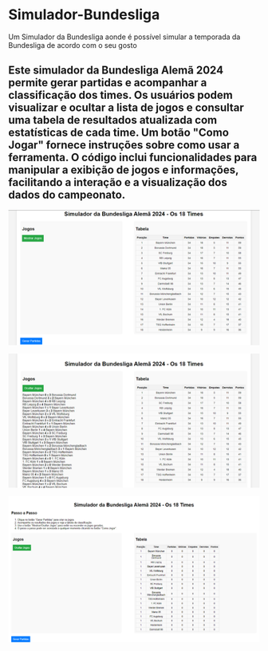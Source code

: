 # Simulador-Bundesliga
Um Simulador da Bundesliga aonde é possível simular a temporada da Bundesliga de acordo com o seu gosto 


<h2>Este simulador da Bundesliga Alemã 2024 permite gerar partidas e acompanhar a classificação dos times. Os usuários podem visualizar e    ocultar a lista de jogos e consultar uma tabela de resultados atualizada com estatísticas de cada time. Um botão "Como Jogar" fornece   instruções sobre como usar a ferramenta. O código inclui funcionalidades para manipular a exibição de jogos e informações, facilitando a  interação e a visualização dos dados do campeonato. </h2>

![alt text](<Bundesliga/img/Captura de tela 2024-09-06 180836 copy.png>)

![alt text](<Bundesliga/img/Captura de tela 2024-09-06 180805.png>)

![alt text](<Bundesliga/img/Captura de tela 2024-09-06 184118.png>)